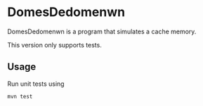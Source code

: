 # DomesDedomenwn

DomesDedomenwn is a program that simulates a cache memory.

This version only supports tests.

## Usage

Run unit tests using

```
mvn test
```